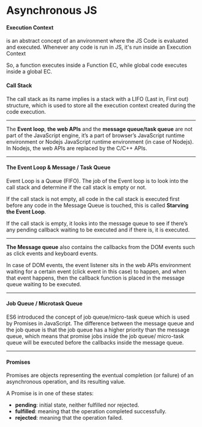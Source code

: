 # Asynchronous JS

#### Execution Context

is an abstract concept of an anvironment where the JS Code is evaluated and executed. Whenever any code is run in JS, it's run inside an Execution Context

So, a function executes inside a Function EC, while global code executes inside a global EC.

#### Call Stack

The call stack as its name implies is a stack with a LIFO (Last in, First out) structure, which is used to store all the execution context created during the code execution.

---

The **Event loop**, **the web APIs** and the **message queue/task queue** are not part of the JavaScript engine, it’s a part of browser’s JavaScript runtime environment or Nodejs JavaScript runtime environment (in case of Nodejs). In Nodejs, the web APIs are replaced by the C/C++ APIs.

---

#### The Event Loop & Message / Task Queue

Event Loop is a Queue (FIFO). The job of the Event loop is to look into the call stack and determine if the call stack is empty or not. 

If the call stack is not empty, all code in the call stack is executed first before any code in the Message Queue is touched, this is called **Starving the Event Loop**. 

If the call stack is empty, it looks into the message queue to see if there’s any pending callback waiting to be executed and if there is, it is executed.

---

**The Message queue** also contains the callbacks from the DOM events such as click events and keyboard events.

In case of DOM events, the event listener sits in the web APIs environment waiting for a certain event (click event in this case) to happen, and when that event happens, then the callback function is placed in the message queue waiting to be executed.

---

#### Job Queue / Microtask Queue
ES6 introduced the concept of job queue/micro-task queue which is used by Promises in JavaScript. The difference between the message queue and the job queue is that the job queue has a higher priority than the message queue, which means that promise jobs inside the job queue/ micro-task queue will be executed before the callbacks inside the message queue.

---

#### Promises

Promises are objects representing the eventual completion (or failure) of an asynchronous operation, and its resulting value.

A Promise is in one of these states:

  - **pending**: initial state, neither fulfilled nor rejected.
  - **fulfilled**: meaning that the operation completed successfully.
  - **rejected**: meaning that the operation failed.
